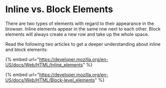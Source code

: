 # Inline vs. Block Elements

There are two types of elements with regard to their appearance in the browser. Inline elements appear in the same row next to each other. Block elements will always create a new row and take up the whole space.

Read the following two articles to get a deeper understanding about inline and block elements:

{% embed url="https://developer.mozilla.org/en-US/docs/Web/HTML/Inline_elements" %}

{% embed url="https://developer.mozilla.org/en-US/docs/Web/HTML/Block-level_elements" %}

